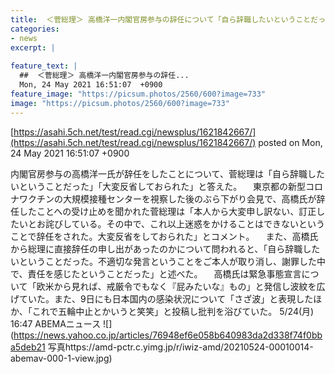```yaml
---
title:  ＜菅総理＞ 高橋洋一内閣官房参与の辞任について「自ら辞職したいということだった」「大変反省しておられた」  
categories:
- news
excerpt: |
  
feature_text: |
  ##  ＜菅総理＞ 高橋洋一内閣官房参与の辞任...
  Mon, 24 May 2021 16:51:07  +0900
feature_image: "https://picsum.photos/2560/600?image=733"
image: "https://picsum.photos/2560/600?image=733"
---
```


[https://asahi.5ch.net/test/read.cgi/newsplus/1621842667/](https://asahi.5ch.net/test/read.cgi/newsplus/1621842667/)
posted on Mon, 24 May 2021 16:51:07  +0900

<!--more-->

内閣官房参与の高橋洋一氏が辞任をしたことについて、菅総理は「自ら辞職したいということだった」「大変反省しておられた」と答えた。 　東京都の新型コロナワクチンの大規模接種センターを視察した後のぶら下がり会見で、高橋氏が辞任したことへの受け止めを聞かれた菅総理は「本人から大変申し訳ない、訂正したいとお詫びしている。その中で、これ以上迷惑をかけることはできないということで辞任をされた。大変反省をしておられた」とコメント。 　また、高橋氏から総理に直接辞任の申し出があったのかについて問われると、「自ら辞職したいということだった。不適切な発言ということをご本人が取り消し、謝罪した中で、責任を感じたということだった」と述べた。 　高橋氏は緊急事態宣言について「欧米から見れば、戒厳令でもなく『屁みたいな』もの」と発信し波紋を広げていた。また、9日にも日本国内の感染状況について「さざ波」と表現したほか、「これで五輪中止とかいうと笑笑」と投稿し批判を浴びていた。 5/24(月) 16:47 ABEMAニュース ![](https://news.yahoo.co.jp/articles/76948ef6e058b640983da2d338f74f0bba5deb21 写真https://amd-pctr.c.yimg.jp/r/iwiz-amd/20210524-00010014-abemav-000-1-view.jpg)
